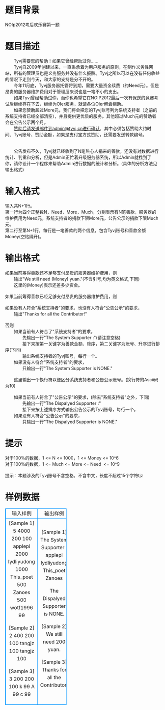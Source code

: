 # 

 
 # 题目背景 
NOIp2012考后欢乐赛第一题 

 
 # 题目描述 
　　Tyvj需要您的帮助！如果它曾经帮助过你……<br>　　Tyvj自2009年创建以来，一直秉承着为用户服务的原则，在制作义务性网站，所有的管理员也是义务服务并没有什么报酬。Tyvj之所以可以在没有任何收益的情况下走到今天，和大家的支持是分不开的。<br>　　今年11月底，Tyvj服务器托管将到期，需要大量资金续费（约Need元）。但是昂贵的服务器维护费用对于管理层来说也是一笔不小的支出。<br>　　如果Tyvj曾经帮助过你，而你也希望它在NOIP2012最后一次有保送的竞赛考试后继续存在下去，继续为OIer服务，就请各位OIer解囊相助。<br>　　如果您赞助超过More元，我们将会把您的Tyvj账号列为系统支持者（之前的系统支持者已经全部清空），并且提供更优质的服务。其他超过Much元的赞助者会在公告公示两个月。<br>　　赞助后请发送邮件到admin@tyvj.cn进行确认，其中必须包括赞助大约时间、Tyvj账号、赞助金额，如果是支付宝方式赞助，还需要发送转款编号。<br><br><br>　　公告发布不久，Tyvj就已经收到了N笔热心人捐来的善款，还没有对数据进行统计、判重和分析，但是Admin正忙着升级服务器系统，所以Admin就找到了你，请你设计一个程序来帮助Admin进行数据的统计和分析。(具体的分析方法见输出格式) 

 
 # 输入格式 
输入共N+1行。<br>第一行为四个正整数N，Need，More，Much，分别表示有N笔善款，服务器的维护费用为Need元，系统支持者的捐款下限More元，公告公示的捐款下限Much元。<br>第二行至第N+1行，每行是一笔善款的两个信息，包含Tyvj账号和善款金额Money(空格隔开)。 

 
 # 输出格式 
如果当前筹得善款还不足够支付昂贵的服务器维护费用，则<br>　　输出"We&nbsp;still&nbsp;need&nbsp;(Money)&nbsp;yuan."(不含引号,均为英文格式,下同)<br>　　这里的(Money)表示还差多少资金。<br><br>如果当前筹得善款已经足够支付昂贵的服务器维护费用，则<br><br>如果没有人符合"系统支持者"的要求，也没有人符合"公告公示"的要求，<br>　　输出"Thanks&nbsp;for&nbsp;all&nbsp;the&nbsp;Contributor!"<br><br>否则<br>　　如果当前有人符合了"系统支持者"的要求，<br>　　　　先输出一行"The&nbsp;System&nbsp;Supporter&nbsp;:"(请注意空格)<br>　　　　接下来按第一关键字为善款金额、降序，第二关键字为账号、升序进行排序(下同)<br>　　　　输出系统支持者的Tyvj账号，每行一个。<br>　　如果没有人符合"系统支持者"的要求，<br>　　　　只输出一行"The&nbsp;System&nbsp;Supporter&nbsp;is&nbsp;NONE."<br><br>　　这里输出一个换行符以便区分系统支持者和公告公示账号。(换行符的Ascii码为10)<br><br>　　如果当前有人符合了"公告公示"的要求，(除去"系统支持者"之外，下同)<br>　　　　先输出一行"The&nbsp;Dispalyed&nbsp;Supporter&nbsp;:"<br>　　　　接下来按上述排序方式输出公告公示的Tyvj账号，每行一个。<br>　　如果没有人符合"公告公示"的要求，<br>　　　　只输出一行"The&nbsp;Dispalyed&nbsp;Supporter&nbsp;is&nbsp;NONE." 

 
 # 提示 
对于100%的数据，1&nbsp;&lt;=&nbsp;N&nbsp;&lt;=&nbsp;1000，1&nbsp;&lt;=&nbsp;Money&nbsp;&lt;=&nbsp;10^6<br>对于100%的数据，1&nbsp;&lt;=&nbsp;Much&nbsp;&lt;=&nbsp;More&nbsp;&lt;=&nbsp;Need&nbsp;&nbsp;&lt;=&nbsp;10^9<br><br>提示：本题涉及的Tyvj账号不含空格，不含中文，长度不超过15个字符tjz 
# 样例数据
<style>
        table,table tr th, table tr td { border:1px solid #0094ff; }
        table { width: 200px; min-height: 25px; line-height: 25px; text-align: center; border-collapse: collapse;}   
    </style>
<table>
	<tr>
		<td>输入样例</td>
		<td>输出样例</td>
	</tr>
<tr><td>[Sample 1]
5 4000 200 100
applepi 2000
lydliyudong 1000
This_poet 500
Zanoes 500
wotf1996 99

[Sample 2]
2 400 200 100
tangjz 100
tangjz 100

[Sample 3]
3 200 200 100
k 99
A 99
c 99
</td><td>[Sample 1]
The System Supporter :
applepi
lydliyudong
This_poet
Zanoes

The Dispalyed Supporter is NONE.

[Sample 2]
We still need 200 yuan.

[Sample 3]
Thanks for all the Contributor!</td></tr></table>
